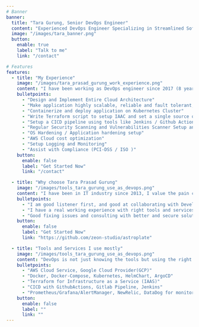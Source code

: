 ```yaml
---
# Banner
banner:
  title: "Tara Gurung, Senior DevOps Engineer"
  content: "Experienced DevOps Engineer Specializing in Streamlined Software Development, Automation, and Continuous Integration and Deployment/Delivery!"
  image: "/images/tara_banner.png"
  button:
    enable: true
    label: "Talk to me"
    link: "/contact"

# Features
features:
  - title: "My Experience"
    image: "/images/tara_prasad_gurung_work_experience.png"
    content: "I have been working as DevOps engineer since 2017 (8 years). Working on wide varieties of companies from small startups to a big Corporates."
    bulletpoints:
      - "Design and Implement Entire Cloud Architecture"
      - "Make application highly scalable, reliable and fault tolerant, implementing microservice architecture"
      - "Containerize and deploy application on Kubernetes Cluster"
      - "Write Terraform script to setup IAAC and set a single source of truth"
      - "Setup a CICD pipeline using tools like Jenkins / Github Action "
      - "Regular Security Scanning and Vulnerabilities Scanner Setup and apply fixex on Network, application"
      - "OS Hardening / Application hardening setup"
      - "AWS Cloud cost optimization"
      - "Setup Logging and Monitoring"
      - "Assist with Compliance (PCI-DSS / ISO )"
    button:
      enable: false
      label: "Get Started Now"
      link: "/contact"

  - title: "Why choose Tara Prasad Gurung"
    image: "/images/tools_tara_gurung_use_as_devops.png"
    content: "I have been in IT industry since 2013, I value the pain customer has to go through when a system or application fails, I am sincere to what I do and my 8years of DevOps adds extra value to your work."
    bulletpoints:
      - "I am good listener first, and good at collaborating with Developers which is a must needed soft skills."
      - "I have a real working experience with right tools and services."
      - "Good fixing issues and consulting with better and secure solutions."
    button:
      enable: false
      label: "Get Started Now"
      link: "https://github.com/zeon-studio/astroplate"

  - title: "Tools and Services I use mostly"
    image: "/images/tools_tara_gurung_use_as_devops.png"
    content: "DevOps is not just knowing the tools but using the right tools that can add values.These are few of the tools and services I am experienced with."
    bulletpoints:
      - "AWS Cloud Service, Google Cloud Provider(GCP)"
      - "Docker, Docker-Compose, Kubernetes, HelmChart, ArgoCD"
      - "Terraform for Infrastructure as a Service (IAAS)"
      - "CICD with GithubActions, Gitlab Pipeline, Jenkins"
      - "Prometheus/Grafana/AlertManager, NewRelic, DataDog for monitoring"
    button:
      enable: false
      label: ""
      link: ""
---
```

